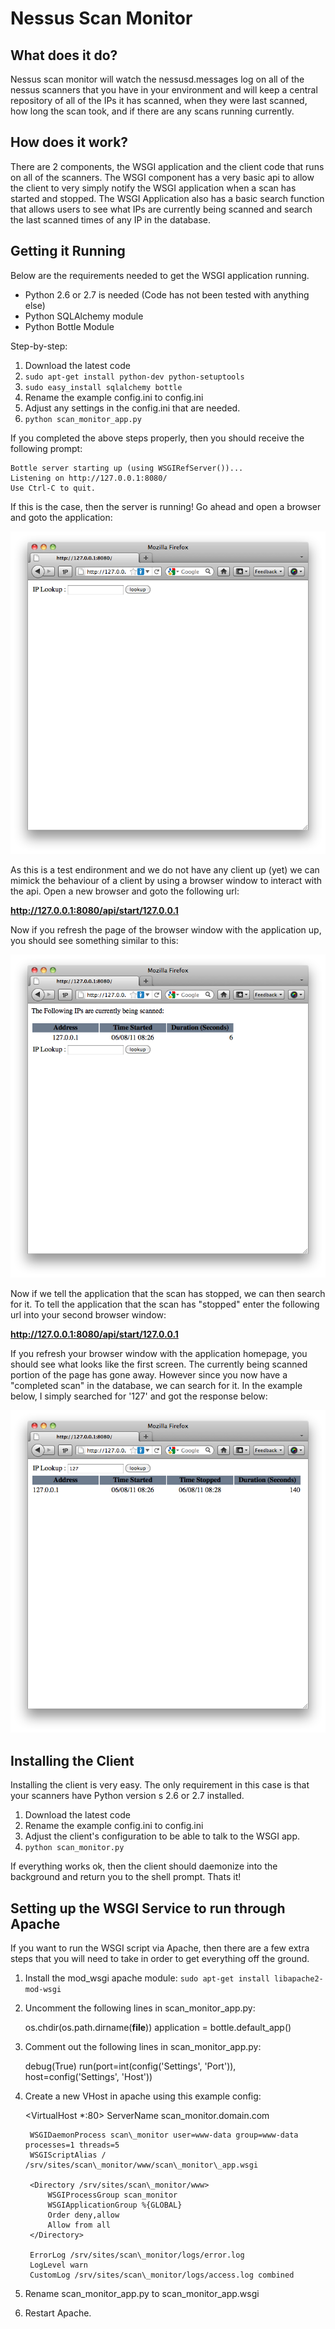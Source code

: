 Nessus Scan Monitor
===================

What does it do?
----------------
Nessus scan monitor will watch the nessusd.messages log on all of the nessus scanners that you have in your environment and will keep a central repository of all of the IPs it has scanned, when they were last scanned, how long the scan took, and if there are any scans running currently.

How does it work?
-----------------
There are 2 components, the WSGI application and the client code that runs on all of the scanners.  The WSGI component has a very basic api to allow the client to very simply notify the WSGI application when a scan has started and stopped.  The WSGI Application also has a basic search function that allows users to see what IPs are currently being scanned and search the last scanned times of any IP in the database.

Getting it Running
------------------

Below are the requirements needed to get the WSGI application running.

* Python 2.6 or 2.7 is needed (Code has not been tested with anything else)
* Python SQLAlchemy module
* Python Bottle Module

Step-by-step:

1. Download the latest code
2. `sudo apt-get install python-dev python-setuptools`
3. `sudo easy_install sqlalchemy bottle`
4. Rename the example config.ini to config.ini
5. Adjust any settings in the config.ini that are needed.
6. `python scan_monitor_app.py`

If you completed the above steps properly, then you should receive the following prompt:

    Bottle server starting up (using WSGIRefServer())...
    Listening on http://127.0.0.1:8080/
    Use Ctrl-C to quit.

If this is the case, then the server is running!  Go ahead and open a browser and goto the application:

![wsgi_home](doc_data/wsgi_home.png)

As this is a test endironment and we do not have any client up (yet) we can mimick the behaviour of a client by using a browser window to interact with the api.  Open a new browser and goto the following url:

**http://127.0.0.1:8080/api/start/127.0.0.1**

Now if you refresh the page of the browser window with the application up, you should see something similar to this:

![wsgi_added](doc_data/wsgi_added.png)

Now if we tell the application that the scan has stopped, we can then search for it.  To tell the application that the scan has "stopped" enter the following url into your second browser window:

**http://127.0.0.1:8080/api/start/127.0.0.1**

If you refresh your browser window with the application homepage, you should see what looks like the first screen.  The currently being scanned portion of the page has gone away.  However since you now have a "completed scan" in the database, we can search for it.  In the example below, I simply searched for '127' and got the response below:

![wsgi_search](doc_data/wsgi_search.png)

Installing the Client
---------------------

Installing the client is very easy.  The only requirement in this case is that your scanners have Python version s 2.6 or 2.7 installed.

1. Download the latest code
2. Rename the example config.ini to config.ini
3. Adjust the client's configuration to be able to talk to the WSGI app.
4. `python scan_monitor.py`

If everything works ok, then the client should daemonize into the background and return you to the shell prompt.  Thats it!

Setting up the WSGI Service to run through Apache
-------------------------------------------------

If you want to run the WSGI script via Apache, then there are a few extra steps that you will need to take in order to get everything off the ground.

1. Install the mod_wsgi apache module: `sudo apt-get install libapache2-mod-wsgi`
2. Uncomment the following lines in scan\_monitor\_app.py:

    os.chdir(os.path.dirname(__file__))
    application = bottle.default_app()

3. Comment out the following lines in scan\_monitor\_app.py:

    debug(True)
    run(port=int(config('Settings', 'Port')), host=config('Settings', 'Host'))

4. Create a new VHost in apache using this example config:

    <VirtualHost *:80>
        ServerName scan_monitor.domain.com

        WSGIDaemonProcess scan\_monitor user=www-data group=www-data processes=1 threads=5
        WSGIScriptAlias / /srv/sites/scan\_monitor/www/scan\_monitor\_app.wsgi

        <Directory /srv/sites/scan\_monitor/www>
            WSGIProcessGroup scan_monitor
            WSGIApplicationGroup %{GLOBAL}
            Order deny,allow
            Allow from all
        </Directory>

        ErrorLog /srv/sites/scan\_monitor/logs/error.log
        LogLevel warn
        CustomLog /srv/sites/scan\_monitor/logs/access.log combined
    </VirtualHost>

5. Rename scan\_monitor\_app.py to scan\_monitor\_app.wsgi
6. Restart Apache.